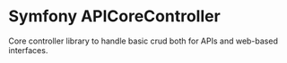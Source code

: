 # Symfony APICoreController
Core controller library to handle basic crud both for APIs and web-based interfaces.